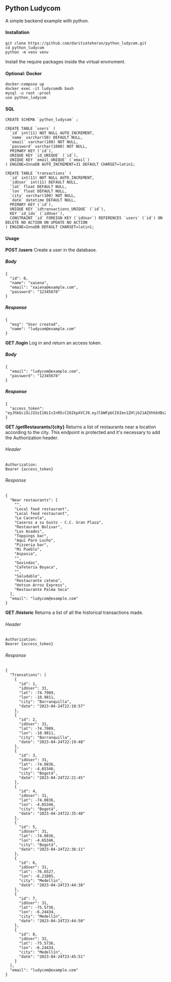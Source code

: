 ## Python Ludycom
A simple backend example with python.

#### Installation

```
git clone https://github.com/daritzateheran/python_ludycom.git
cd python_ludycom
python -m venv venv
```
Install the require packages inside the virtual enviroment.

#### Optional: Docker

```
docker-compose up
docker exec -it ludycomdb bash
mysql -u root -proot
use python_ludycom
```
#### SQL
```
CREATE SCHEMA `python_ludycom` ;
```
```
CREATE TABLE `users` (
  `id` int(11) NOT NULL AUTO_INCREMENT,
  `name` varchar(50) DEFAULT NULL,
  `email` varchar(100) NOT NULL,
  `password` varchar(1000) NOT NULL,
  PRIMARY KEY (`id`),
  UNIQUE KEY `id_UNIQUE` (`id`),
  UNIQUE KEY `email_UNIQUE` (`email`)
) ENGINE=InnoDB AUTO_INCREMENT=31 DEFAULT CHARSET=latin1;
```
```
CREATE TABLE `transactions` (
  `id` int(11) NOT NULL AUTO_INCREMENT,
  `idUser` int(11) DEFAULT NULL,
  `lat` float DEFAULT NULL,
  `lon` float DEFAULT NULL,
  `city` varchar(100) NOT NULL,
  `date` datetime DEFAULT NULL,
  PRIMARY KEY (`id`),
  UNIQUE KEY `idtransactions_UNIQUE` (`id`),
  KEY `id_idx` (`idUser`),
  CONSTRAINT `id` FOREIGN KEY (`idUser`) REFERENCES `users` (`id`) ON DELETE NO ACTION ON UPDATE NO ACTION
) ENGINE=InnoDB DEFAULT CHARSET=latin1;
```

#### Usage

**POST /users**
Create a user in the database.
##### Body
```
{
  "id": 0,
  "name": "xaiena",
  "email": "xaiena@example.com",
  "password": "12345678"
}

```
##### Response
```
{
  "msg": "User created",
  "name": "ludycom@example.com"
}
```

**GET /login**
Log in and return an access token.

##### Body
```
{
  "email": "ludycom@example.com",
  "password": "12345678"
}

```
##### Response
```
{
  "access_token": "eyJhbGciOiJIUzI1NiIsInR5cCI6IkpXVCJ9.eyJlbWFpbCI6Imx1ZHljb21AZXhhbXBsZS5jb20iLCJleHBpcmVzIjoxNjgyMzk3OTI0LjY3NDQ5Njd9.4lgc10r86LiTjAqOO7yBhcQ72nZCCEFoVrDV5fNpVY4"
}
```
**GET /getRestaurants/{city}**
Returns a list of restaurants near a location according to the city. This endpoint is protected and it's necessary to add the Authorization header.

###### Header
```
Authorization:
Bearer {access_token}
```

###### Response
```
{
  "Near restaurants": [
    "",
    "Local food restaurant",
    "Local food restaurant",
    "La Cacerola",
    "Caseros a su Gusto - C.C. Gran Plaza",
    "Restaurant Bolivar",
    "Los Asados",
    "Toppings bar",
    "Aquí Paró Lucho",
    "Pizzeria bar",
    "Mi Pueblo",
    "Aspasia",
    "",
    "Govindas",
    "Cafetería Boyaca",
    "",
    "Saludable",
    "Restaurante catena",
    "Hotsun Arroz Express",
    "Restaurante Palma Seca"
  ],
  "email": "ludycom@example.com"
}
```
**GET /historic**
Returns a list of all the historical transactions made.
###### Header
```
Authorization:
Bearer {access_token}
```

###### Response
```
{
  "Transations": [
    {
      "id": 1,
      "idUser": 31,
      "lat": -74.7989,
      "lon": -10.9811,
      "city": "Barranquilla",
      "date": "2023-04-24T22:18:57"
    },
    {
      "id": 2,
      "idUser": 31,
      "lat": -74.7989,
      "lon": -10.9811,
      "city": "Barranquilla",
      "date": "2023-04-24T22:19:48"
    },
    {
      "id": 3,
      "idUser": 31,
      "lat": -74.0836,
      "lon": -4.65346,
      "city": "Bogotá",
      "date": "2023-04-24T22:21:45"
    },
    {
      "id": 4,
      "idUser": 31,
      "lat": -74.0836,
      "lon": -4.65346,
      "city": "Bogotá",
      "date": "2023-04-24T22:35:40"
    },
    {
      "id": 5,
      "idUser": 31,
      "lat": -74.0836,
      "lon": -4.65346,
      "city": "Bogotá",
      "date": "2023-04-24T22:36:11"
    },
    {
      "id": 6,
      "idUser": 31,
      "lat": -76.6527,
      "lon": -6.21805,
      "city": "Medellin",
      "date": "2023-04-24T23:44:38"
    },
    {
      "id": 7,
      "idUser": 31,
      "lat": -75.5736,
      "lon": -6.24434,
      "city": "Medellín",
      "date": "2023-04-24T23:44:50"
    },
    {
      "id": 8,
      "idUser": 32,
      "lat": -75.5736,
      "lon": -6.24434,
      "city": "Medellín",
      "date": "2023-04-24T23:45:51"
    }
  ],
  "email": "ludycom@example.com"
}
```